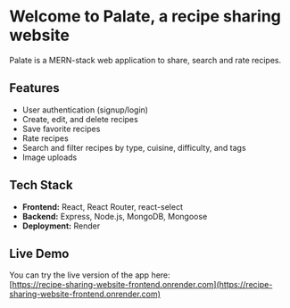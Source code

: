 # Welcome to Palate, a recipe sharing website
Palate is a MERN-stack web application to share, search and rate recipes.

## Features

- User authentication (signup/login)
- Create, edit, and delete recipes
- Save favorite recipes
- Rate recipes
- Search and filter recipes by type, cuisine, difficulty, and tags
- Image uploads

## Tech Stack

- **Frontend:** React, React Router, react-select  
- **Backend:** Express, Node.js, MongoDB, Mongoose  
- **Deployment:** Render

## Live Demo
You can try the live version of the app here:  
[https://recipe-sharing-website-frontend.onrender.com](https://recipe-sharing-website-frontend.onrender.com)
